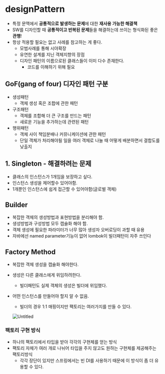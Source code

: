 # designPattern

- 특정 문맥에서 **공통적으로 발생하는 문제**에 대한 **재사용 가능한 해결책**
- SW를 디자인할 때 **공통적이고 반복된 문제**들을 해결하는데 쓰이는 형식화된 좋은 **관행**!
- 항상 적용할 필요는 없고 사례를 참고하는 게 좋다.
    - 모범사례를 통해 시야확장
    - 유연한 설계를 지닌 객체지향의 장점
    - 디자인 패턴의 이름으로된 클래스들이 이미 다수 존재한다.
        - 코드를 이해하기 위해 필요

## GoF(gang of four) 디자인 패턴 구분

- 생성패턴
    - 객체 생성 혹은 조합에 관한 패턴
- 구조패턴
    - 객체를 조합해 더 큰 구조를 만드는 패턴
    - 새로운 기능을 추가하는데 관련된 패턴
- 행위패턴
    - 객체 사이 책임분배나 커뮤니케이션에 관한 패턴
    - 단일 객체가 처리해야될 일을 여러 객체로 나눌 때 어떻게 배분하면서 결합도를 낮출지
    

## 1. Singleton - 해결하려는 문제

- 클래스의 인스턴스가 1개임을 보장하고 싶다.
- 인스턴스 생성을 제어할수 있어야함.
- 1개뿐인 인스턴스에 쉽게 접근할 수 있어야함(글로벌 객체)

## Builder

- 복잡한 객체의 생성방법과 표현방법을 분리해야 함.
- 생성방법과 구성방법 모두 캡슐화 해야 함.
- 객체 생성에 필요한 파라미터가 너무 많아 생성자 오버로딩이 과할 때 유용
- 자바에선 named parameter기능이 없어 lombok이  빌더패턴이 자주 쓰인다


## Factory Method

- 복잡한 객체 생성을 캡슐화 해야한다.
- 생성은 다른 클래스에게 위임하려한다.
    - 빌더패턴도 실제 객체의 생성은 빌더에 위임했다.
- 어떤 인스턴스를 만들어야 할지 알 수 없음.
    - 빌더의 경우 1:1 매핑이지만 팩토리는 여러가지를 만들 수 있다.
    
    ![Untitled](https://upload.wikimedia.org/wikipedia/commons/thumb/a/a3/FactoryMethod.svg/300px-FactoryMethod.svg.png)
    

### 팩토리 구현 방식

- 하나의 팩토리에서 타입을 받아 각각의 구현체를 얻는 방식
- 팩토리 자체가 여러 개로 나뉘어 타입을 주지 않고도 원하는 구현체를 제공해주는 팩토리방식
    - 각각 장단이 있지만 스프링에서는 빈 DI를 사용하기 때문에 이 방식이 좀 더 유용할 수 있다.
